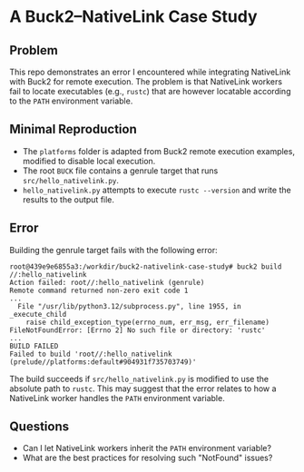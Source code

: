 # A Buck2–NativeLink Case Study

## Problem

This repo demonstrates an error I encountered while integrating NativeLink with Buck2 for remote execution. The problem is that NativeLink workers fail to locate executables (e.g., `rustc`) that are however locatable according to the `PATH` environment variable.

## Minimal Reproduction

- The `platforms` folder is adapted from Buck2 remote execution examples, modified to disable local execution.
- The root `BUCK` file contains a genrule target that runs `src/hello_nativelink.py`.
- `hello_nativelink.py` attempts to execute `rustc --version` and write the results to the output file.

## Error

Building the genrule target fails with the following error:

```console
root@439e9e6855a3:/workdir/buck2-nativelink-case-study# buck2 build //:hello_nativelink
Action failed: root//:hello_nativelink (genrule)
Remote command returned non-zero exit code 1
...
  File "/usr/lib/python3.12/subprocess.py", line 1955, in _execute_child
    raise child_exception_type(errno_num, err_msg, err_filename)
FileNotFoundError: [Errno 2] No such file or directory: 'rustc'
...
BUILD FAILED
Failed to build 'root//:hello_nativelink (prelude//platforms:default#904931f735703749)'
```

The build succeeds if `src/hello_nativelink.py` is modified to use the absolute path to `rustc`. This may suggest that the error relates to how a NativeLink worker handles the `PATH` environment variable.

## Questions

- Can I let NativeLink workers inherit the `PATH` environment variable?
- What are the best practices for resolving such "NotFound" issues?
